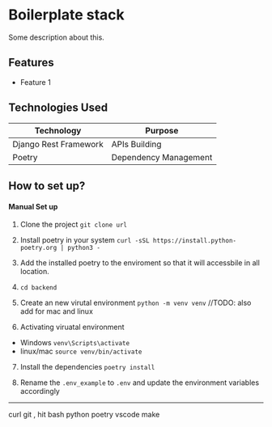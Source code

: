 # Boilerplate stack
 Some description about this.

## Features

- Feature 1

## Technologies Used

| Technology | Purpose 
| --------- | ----------- |  
Django Rest Framework | APIs Building
Poetry | Dependency Management

## How to set up?

#### Manual Set up 

1. Clone the project `git clone url`

2. Install poetry in your system `curl -sSL https://install.python-poetry.org | python3 -`

3. Add the installed poetry to the enviroment so that it will accessbile in all location.

4. `cd backend`

5. Create an new virutal environment `python -m venv venv` //TODO: also add for mac and linux

6. Activating viruatal environment 
 - Windows `venv\Scripts\activate`
 - linux/mac `source venv/bin/activate`

7. Install the dependencies  `poetry install`

8. Rename the `.env_example` to `.env` and update the environment variables accordingly







--- 
curl
git , hit bash
python
poetry
vscode
make
